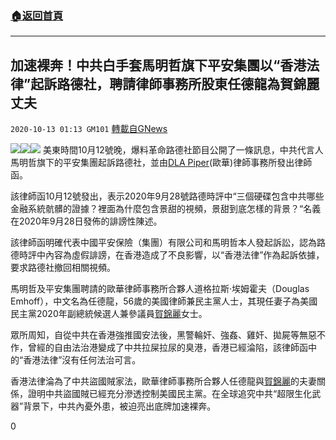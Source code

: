 ###  [:house:返回首頁](https://github.com/ourhimalayas/txt)
---

## 加速裸奔！中共白手套馬明哲旗下平安集團以“香港法律”起訴路德社，聘請律師事務所股東任德龍為賀錦麗丈夫
`2020-10-13 01:13 GM101` [轉載自GNews](https://gnews.org/zh-hant/420657/)

![]()![](https://s3.amazonaws.com/gnews-media-offload/wp-content/uploads/2020/10/13012047/%E5%9B%BE%E4%B8%80-1.png)![]()![](https://s3.amazonaws.com/gnews-media-offload/wp-content/uploads/2020/10/13012057/%E5%9B%BE%E4%B8%89-1.png)![]()![](https://s3.amazonaws.com/gnews-media-offload/wp-content/uploads/2020/10/13012109/%E5%9B%BE%E4%BA%8C-1.png)
美東時間10月12號晚，爆料革命路德社節目公開了一條訊息，中共代言人馬明哲旗下的平安集團起訴路德社，並由[DLA Piper](https://zh.wikipedia.org/w/index.php?title=DLA_Piper&amp;action=edit&amp;redlink=1)(歐華)律師事務所發出律師函。

該律師函10月12號發出，表示2020年9月28號路德時評中“三個硬碟包含中共哪些金融系統骯髒的證據？裡面為什麼包含景甜的視頻，景甜到底怎樣的背景？“名義在2020年9月28日發佈的誹謗性陳述。

該律師函明確代表中國平安保險（集團）有限公司和馬明哲本人發起訴訟，認為路德時評中內容為虛假誹謗，在香港造成了不良影響，以“香港法律”作為起訴依據，要求路德社撤回相關視頻。

馬明哲及平安集團聘請的歐華律師事務所合夥人道格拉斯·埃姆霍夫（Douglas Emhoff），中文名為任德龍，56歲的美國律師兼民主黨人士，其現任妻子為美國民主黨2020年副總統候選人兼參議員[賀錦麗](https://zh.wikipedia.org/wiki/%E8%B4%BA%E9%94%A6%E4%B8%BD)女士。

眾所周知，自從中共在香港強推國安法後，黑警輪奸、強姦、雞奸、拋屍等無惡不作，曾經的自由法治港變成了中共拉屎拉尿的臭港，香港已經淪陷，該律師函中的“香港法律”沒有任何法治可言。

香港法律淪為了中共盜國賊家法，歐華律師事務所合夥人任德龍與[賀錦麗](https://zh.wikipedia.org/wiki/%E8%B4%BA%E9%94%A6%E4%B8%BD)的夫妻關係，證明中共盜國賊已經充分滲透控制美國民主黨。在全球追究中共“超限生化武器”背景下，中共內憂外患，被迫亮出底牌加速裸奔。

0
